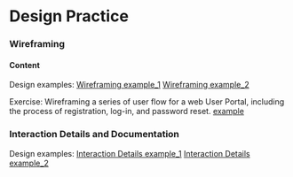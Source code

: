 # Design Practice

### Wireframing

#### Content

Design examples:
[Wireframing example_1](https://raw.githubusercontent.com/JialingJia/Interaction-Design-Tools/master/images/Wireframing%20example_1%403x.png)
[Wireframing example_2](https://raw.githubusercontent.com/JialingJia/Interaction-Design-Tools/master/images/Wireframing%20example_2%403x.png)

Exercise: Wireframing a series of user flow for a web User Portal, including the process of registration, log-in, and password reset. [example](https://raw.githubusercontent.com/JialingJia/Interaction-Design-Tools/master/images/User%20Login%20and%20Registration%20Process%403x.png)


### Interaction Details and Documentation

Design examples:
[Interaction Details example_1](https://raw.githubusercontent.com/JialingJia/Interaction-Design-Tools/master/images/Interaction%20Details%20example_1%403x.png)
[Interaction Details example_2](https://github.com/JialingJia/Interaction-Design-Tools/blob/master/images/Interaction%20Details%20example_2%403x.png)
